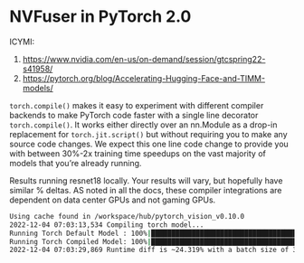 # NVFuser in PyTorch 2.0

ICYMI:
1. https://www.nvidia.com/en-us/on-demand/session/gtcspring22-s41958/
2. https://pytorch.org/blog/Accelerating-Hugging-Face-and-TIMM-models/

`torch.compile()` makes it easy to experiment with different compiler backends to make PyTorch code faster with a single line decorator `torch.compile()`. It works either directly over an nn.Module as a drop-in replacement for `torch.jit.script()` but without requiring you to make any source code changes. We expect this one line code change to provide you with between 30%-2x training time speedups on the vast majority of models that you’re already running.

Results running resnet18 locally. Your results will vary, but hopefully have similar % deltas. AS noted in all the docs, these compiler integrations are dependent on data center GPUs and not gaming GPUs. 


```sh
Using cache found in /workspace/hub/pytorch_vision_v0.10.0
2022-12-04 07:03:13,534 Compiling torch model...
Running Torch Default Model : 100%|███████████████████████████████████████████████████████████████████████████████████████████████████████████████████████████████████| 1000/1000 [00:07<00:00, 126.24it/s]
Running Torch Compiled Model: 100%|███████████████████████████████████████████████████████████████████████████████████████████████████████████████████████████████████| 1000/1000 [00:06<00:00, 161.18it/s]
2022-12-04 07:03:29,869 Runtime diff is ~24.319% with a batch size of 32 for 1,000 iterations.
```
